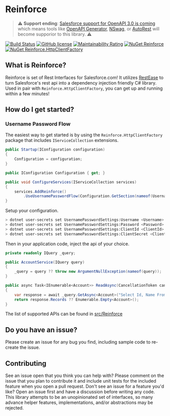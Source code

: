 # Reinforce

> :warning: **Support ending**: [Salesforce support for OpenAPI 3.0 is coming](https://developer.salesforce.com/blogs/2021/01/learn-moar-with-spring-21-openapi-3-0-spec-for-rest-api) which means tools like [OpenAPI Generator](https://github.com/OpenAPITools/openapi-generator), [NSwag](https://github.com/RicoSuter/NSwag), or [AutoRest](https://github.com/Azure/autorest) will become supporior to this library. :warning:

[![Build Status](https://dev.azure.com/deesejohn/Reinforce/_apis/build/status/deesejohn.Reinforce?branchName=main)](https://dev.azure.com/deesejohn/Reinforce/_build/latest?definitionId=1&branchName=main)
[![GitHub license](https://img.shields.io/github/license/deesejohn/Reinforce)](LICENSE)
[![Maintainability Rating](https://sonarcloud.io/api/project_badges/measure?project=deesejohn_Reinforce&metric=sqale_rating)](https://sonarcloud.io/dashboard?id=deesejohn_Reinforce)
[![NuGet Reinforce](https://img.shields.io/nuget/v/Reinforce.svg?label=Reinforce&logo=nuget)](https://www.nuget.org/packages/Reinforce/)
[![NuGet Reinforce.HttpClientFactory](https://img.shields.io/nuget/v/Reinforce.HttpClientFactory.svg?label=Reinforce.HttpClientFactory&logo=nuget)](https://www.nuget.org/packages/Reinforce.HttpClientFactory/)

## What is Reinforce?

Reinforce is set of Rest Interfaces for Salesforce.com! It utilizes [RestEase](https://github.com/canton7/RestEase) to turn Salesforce's rest api into a dependency injection friendly C# library. Used in pair with `Reinforce.HttpClientFactory`, you can get up and running within a few minutes!

## How do I get started?

### Username Password Flow

The easiest way to get started is by using the `Reinforce.HttpClientFactory` package that includes `IServiceCollection` extensions.

```csharp
public Startup(IConfiguration configuration)
{
    Configuration = configuration;
}

public IConfiguration Configuration { get; }

public void ConfigureServices(IServiceCollection services)
{
    services.AddReinforce()
        .UseUsernamePasswordFlow(Configuration.GetSection(nameof(UsernamePasswordSettings)));
}
```

Setup your configuration.

```sh
> dotnet user-secrets set UsernamePasswordSettings:Username <Username>
> dotnet user-secrets set UsernamePasswordSettings:Password <Password>
> dotnet user-secrets set UsernamePasswordSettings:ClientId <ClientId>
> dotnet user-secrets set UsernamePasswordSettings:ClientSecret <ClientSecret>
```

Then in your application code, inject the api of your choice.

```csharp
private readonly IQuery _query;

public AccountService(IQuery query)
{
    _query = query ?? throw new ArgumentNullException(nameof(query));
}

public async Task<IEnumerable<Account>> ReadAsync(CancellationToken cancellationToken)
{
    var response = await _query.GetAsync<Account>("Select Id, Name From Account", cancellationToken);
    return response.Records ?? Enumerable.Empty<Account>();
}
```

The list of supported APIs can be found in [src/Reinforce](src/Reinforce)

## Do you have an issue?

Please create an issue for any bug you find, including sample code to re-create the issue.

## Contributing

See an issue open that you think you can help with? Please comment on the issue that you plan to contribute it and include unit tests for the included feature when you open a pull request. Don't see an issue for a feature you'd like? Open an issue first and have a discussion before writing any code. This library attempts to be an unopinionated set of interfaces, so many advance helper features, implementations, and/or abstractions may be rejected.
